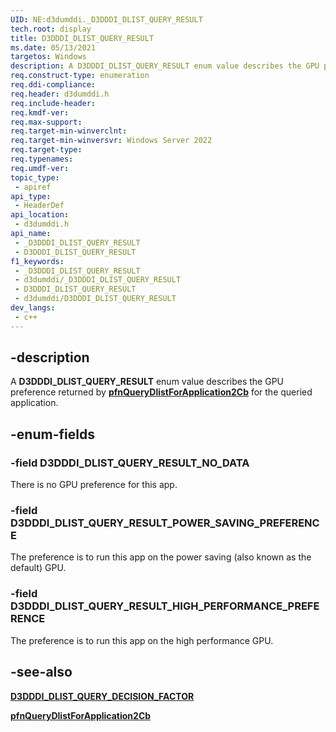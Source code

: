 ```yaml
---
UID: NE:d3dumddi._D3DDDI_DLIST_QUERY_RESULT
tech.root: display
title: D3DDDI_DLIST_QUERY_RESULT
ms.date: 05/13/2021
targetos: Windows
description: A D3DDDI_DLIST_QUERY_RESULT enum value describes the GPU preference returned by pfnQueryDlistForApplication2Cb for the queried application.
req.construct-type: enumeration
req.ddi-compliance: 
req.header: d3dumddi.h
req.include-header: 
req.kmdf-ver: 
req.max-support: 
req.target-min-winverclnt: 
req.target-min-winversvr: Windows Server 2022
req.target-type: 
req.typenames: 
req.umdf-ver: 
topic_type:
 - apiref
api_type:
 - HeaderDef
api_location:
 - d3dumddi.h
api_name:
 - _D3DDDI_DLIST_QUERY_RESULT
 - D3DDDI_DLIST_QUERY_RESULT
f1_keywords:
 - _D3DDDI_DLIST_QUERY_RESULT
 - d3dumddi/_D3DDDI_DLIST_QUERY_RESULT
 - D3DDDI_DLIST_QUERY_RESULT
 - d3dumddi/D3DDDI_DLIST_QUERY_RESULT
dev_langs:
 - c++
---
```


## -description

A **D3DDDI_DLIST_QUERY_RESULT** enum value describes the GPU preference returned by [**pfnQueryDlistForApplication2Cb**](nc-d3dumddi-pfnd3dddi_querydlistforapplication2.md) for the queried application.

## -enum-fields

### -field D3DDDI_DLIST_QUERY_RESULT_NO_DATA

There is no GPU preference for this app.

### -field D3DDDI_DLIST_QUERY_RESULT_POWER_SAVING_PREFERENCE

The preference is to run this app on the power saving (also known as the default) GPU.

### -field D3DDDI_DLIST_QUERY_RESULT_HIGH_PERFORMANCE_PREFERENCE

The preference is to run this app on the high performance GPU.

## -see-also

[**D3DDDI_DLIST_QUERY_DECISION_FACTOR**](ne-d3dumddi-d3dddi_dlist_query_decision_factor.md)

[**pfnQueryDlistForApplication2Cb**](nc-d3dumddi-pfnd3dddi_querydlistforapplication2.md)
